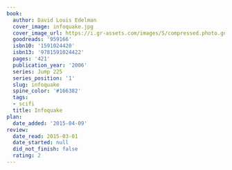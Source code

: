 ```yaml
---
book:
  author: David Louis Edelman
  cover_image: infoquake.jpg
  cover_image_url: https://i.gr-assets.com/images/S/compressed.photo.goodreads.com/books/1437352721l/959166._SX318_.jpg
  goodreads: '959166'
  isbn10: '1591024420'
  isbn13: '9781591024422'
  pages: '421'
  publication_year: '2006'
  series: Jump 225
  series_position: '1'
  slug: infoquake
  spine_color: '#166382'
  tags:
  - scifi
  title: Infoquake
plan:
  date_added: '2015-04-09'
review:
  date_read: 2015-03-01
  date_started: null
  did_not_finish: false
  rating: 2
---
```

